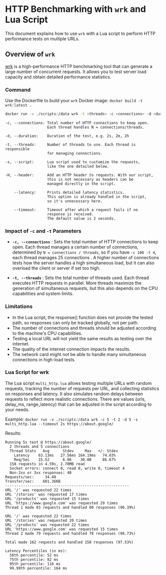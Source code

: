# HTTP Benchmarking with `wrk` and Lua Script

This document explains how to use `wrk` with a Lua script to perform HTTP performance tests on multiple URLs.

## Overview of `wrk`

[wrk](https://github.com/wg/wrk) is a high-performance HTTP benchmarking tool that can generate a large number of concurrent requests. It allows you to test server load capacity and obtain detailed performance statistics.

### Command

Use the Dockerfile to build your `wrk` Docker image: `docker build -t wrk:latest .`

```bash
docker run -v ./scripts:/data wrk -t <threads> -c <connections> -d <duration> -s <script.lua> <url>
```

```text
-c, --connections: Total number of HTTP connections to keep open.
                   Each thread handles N = connections/threads.

-d, --duration:    Duration of the test, e.g. 2s, 2m, 2h

-t, --threads:     Number of threads to use. Each thread is responsible 
                   for managing connections.

-s, --script:      Lua script used to customize the requests, 
                   like the one detailed below.

-H, --header:      Add an HTTP header to requests. With our script, 
                   this is not necessary as headers can be 
                   managed directly in the script.

    --latency:     Prints detailed latency statistics.
                   This option is already handled in the script,
                   so it's unnecessary here.

    --timeout:     Timeout after which a request fails if no
                   response is received.
                   The default value is 2 seconds.
```

### Impact of `-c` and `-t` Parameters

- **`-c, --connections`** : Sets the total number of HTTP connections to keep open. Each thread manages a certain number of connections, determined by `N = connections / threads`, so if you have `-c 100 -t 4`, each thread manages 25 connections . A higher number of connections tests how the server handles a high simultaneous load, but it can also overload the client or server if set too high.

- **`-t, --threads`** : Sets the total number of threads used. Each thread executes HTTP requests in parallel. More threads maximize the generation of simultaneous requests, but this also depends on the CPU capabilities and system limits.

### Limitations

- In the Lua script, the response() function does not provide the tested path, so responses can only be tracked globally, not per path.
- The number of connections and threads should be adjusted according to the machine's CPU capabilities.
- Testing a local URL will not yield the same results as testing over the internet.
- The quality of the internet connection impacts the results.
- The network card might not be able to handle many simultaneous connections in high-load tests.

### Lua Script for wrk

The Lua script `multi_http.lua` allows testing multiple URLs with random requests, tracking the number of requests per URL, and collecting statistics on responses and latency. It also simulates random delays between requests to reflect more realistic connections. There are values (urls, delay_ms, range_latency) that can be adjusted in the script according to your needs.

Example: `docker run -v ./scripts:/data wrk -c 5 -t 2 -d 5 -s multi_http.lua --timeout 2s https://about.google/`

Results:

```text
Running 5s test @ https://about.google/
  2 threads and 5 connections
  Thread Stats   Avg      Stdev     Max   +/- Stdev
    Latency    63.13ms   27.56ms 164.19ms   74.03%
    Req/Sec    15.52      6.86    30.00     86.67%
  158 requests in 4.59s, 2.70MB read
  Socket errors: connect 0, read 0, write 0, timeout 4
  Non-2xx or 3xx responses: 40
Requests/sec:     34.40
Transfer/sec:    601.36KB
--------------------------------------------------------
URL '/' was requested 22 times
URL '/stories' was requested 17 times
URL '/products' was requested 15 times
URL 'https://www.google.com' was requested 29 times
Thread 1 made 83 requests and handled 80 responses (96.39%)

URL '/' was requested 22 times
URL '/stories' was requested 20 times
URL '/products' was requested 22 times
URL 'https://www.google.com' was requested 15 times
Thread 2 made 79 requests and handled 78 responses (98.73%)

Total made 162 requests and handled 158 responses (97.53%)

Latency Percentiles (in ms):
  50th percentile: 52 ms
  75th percentile: 82 ms
  95th percentile: 116 ms
  99.99th percentile: 164 ms
```
